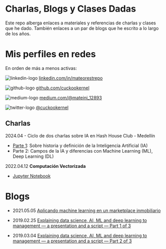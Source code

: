 # Charlas, Blogs y Clases Dadas

Este repo alberga enlaces a materiales y referencias de charlas y clases que he dado. También enlaces a un par de blogs que he escrito a lo largo de los años.


# Mis perfiles en redes

En orden de más a menos activas:

![linkedin-logo](https://static.licdn.com/sc/h/413gphjmquu9edbn2negq413a) [linkedin.com/in/mateorestrepo](https://www.linkedin.com/in/mateorestrepo/)

![github-logo](https://github.githubassets.com/favicons/favicon.png)  [github.com/cuckookernel](https://www.linkedin.com/in/mateorestrepo/)

![medium-logo](https://miro.medium.com/v2/1*m-R_BkNf1Qjr1YbyOIJY2w.png) [medium.com/@mateini_12893](https://medium.com/@mateini_12893)

![twitter-logo](https://abs.twimg.com/favicons/twitter.3.ico) [@cuckookernel](https://twitter.com/cuckookernel)

## Charlas

2024.04 - Ciclo de dos charlas sobre IA en Hash House Club - Medellín

- [Parte 1](AI-ML-DL-LLMs-HashHouse/Part1-Historia-Def-IA.md): Sobre historia y definición de la Inteligencia Artificial (IA) 
- Parte 2: Campos de la IA y diferencias con Machine Learning (ML), Deep Learning (DL)  

2022.04.12 **Computación Vectorizada**

- [Jupyter Notebook](https://drive.google.com/drive/u/0/folders/1qdcHaAWT_gqwg0Kxk-o6YtBLicFhp3pT)

# Blogs

- 2021.05.05 [Aplicando machine learning en un marketplace inmobiliario](https://medium.com/building-la-haus/aplicando-machine-learning-en-un-marketplace-inmobiliario-728977347930)


- 2019.02.25 [Explaining data science, AI, ML and deep learning to management — a presentation and a script — Part 1 of 3](https://medium.com/towards-data-science/explaining-data-science-ai-ml-and-deep-learning-to-management-a-presentation-and-a-script-4968491eb1e5)
- 2019.03.04 [Explaining data science, AI, ML and deep learning to management — a presentation and a script — Part 2 of 3](https://medium.com/towards-data-science/explaining-data-science-ai-ml-and-deep-learning-to-management-a-presentation-and-a-script-2f32083ed0a4)
